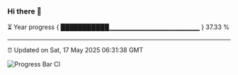 ### Hi there 👋

⏳ Year progress { ███████████▁▁▁▁▁▁▁▁▁▁▁▁▁▁▁▁▁▁▁ } 37.33 %

---

⏰ Updated on Sat, 17 May 2025 06:31:38 GMT

![Progress Bar CI](https://github.com/ZhaoGui/ZhaoGui/workflows/Progress%20Bar%20CI/badge.svg)
